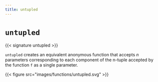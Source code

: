 ```yaml
---
title: untupled
---
```


# `untupled`

{{< signature untupled >}}

`untupled` creates an equivalent anonymous function that accepts _n_ parameters
corresponding to each component of the n-tuple accepted by the function `f` as a
single parameter.

{{< figure src="images/functions/untupled.svg" >}}

